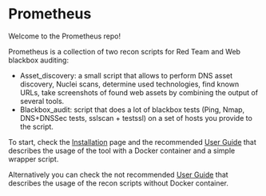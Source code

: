 # Prometheus

Welcome to the Prometheus repo!

Prometheus is a collection of two recon scripts for Red Team and Web blackbox auditing:

- Asset_discovery: a small script that allows to perform DNS asset discovery, Nuclei scans, determine used technologies, find known URLs, take screenshots of found web assets by combining the output of several tools.
- Blackbox_audit: script that does a lot of blackbox tests (Ping, Nmap, DNS+DNSSec tests, sslscan + testssl) on a set of hosts you provide to the script.

To start, check the [Installation](wiki/2.-Installation) page and the recommended [User Guide](/wiki/3.-User-Guide-‐-With-Docker-‐-Recommended) that describes the usage of the tool with a Docker container and a simple wrapper script.

Alternatively you can check the not recommended [User Guide](/wiki/4.-User-Guide-‐-Standalone-‐-Not-recommended) that describes the usage of the recon scripts without Docker container.
